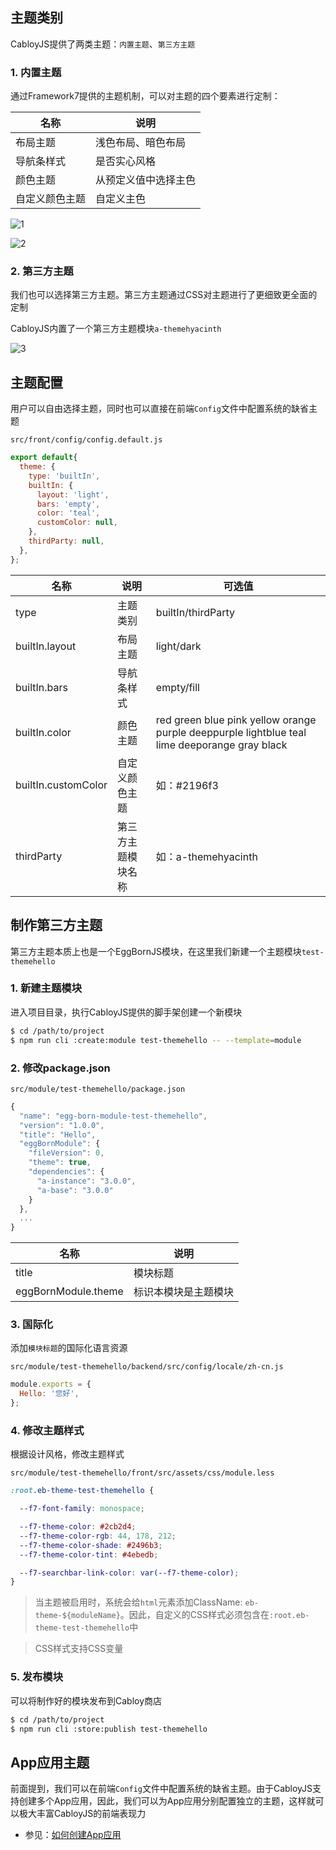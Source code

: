 ## 主题类别

CabloyJS提供了两类主题：`内置主题`、`第三方主题`

### 1\. 内置主题

通过Framework7提供的主题机制，可以对主题的四个要素进行定制：

| 名称 | 说明 |
|----|----|
| 布局主题 | 浅色布局、暗色布局 |
| 导航条样式 | 是否实心风格 |
| 颜色主题 | 从预定义值中选择主色 |
| 自定义颜色主题 | 自定义主色 |

![1](https://portal.cabloy.com/api/a/file/file/download/986bf9fe526d4dc696c419f319e00c91.png)

![2](https://portal.cabloy.com/api/a/file/file/download/a84cbda399854b448daa6d85d79b77d9.png)

### 2\. 第三方主题

我们也可以选择第三方主题。第三方主题通过CSS对主题进行了更细致更全面的定制

CabloyJS内置了一个第三方主题模块`a-themehyacinth`

![3](https://portal.cabloy.com/api/a/file/file/download/7d693547fa104dae94894ad35823e823.png)

## 主题配置

用户可以自由选择主题，同时也可以直接在前端`Config`文件中配置系统的缺省主题

`src/front/config/config.default.js`

``` javascript
export default{
  theme: {
    type: 'builtIn',
    builtIn: {
      layout: 'light',
      bars: 'empty',
      color: 'teal',
      customColor: null,
    },
    thirdParty: null,
  },
};
```

| 名称 | 说明 | 可选值 |
|----|----|----|
| type | 主题类别 | builtIn/thirdParty |
| builtIn.layout | 布局主题 | light/dark |
| builtIn.bars | 导航条样式 | empty/fill |
| builtIn.color | 颜色主题 | red green blue pink yellow orange purple deeppurple lightblue teal lime deeporange gray black |
| builtIn.customColor | 自定义颜色主题 | 如：#2196f3 |
| thirdParty | 第三方主题模块名称 | 如：a-themehyacinth |

## 制作第三方主题

第三方主题本质上也是一个EggBornJS模块，在这里我们新建一个主题模块`test-themehello`

### 1\. 新建主题模块

进入项目目录，执行CabloyJS提供的脚手架创建一个新模块

``` bash
$ cd /path/to/project
$ npm run cli :create:module test-themehello -- --template=module
```

### 2\. 修改package.json

`src/module/test-themehello/package.json`

``` javascript
{
  "name": "egg-born-module-test-themehello",
  "version": "1.0.0",
  "title": "Hello",
  "eggBornModule": {
    "fileVersion": 0,
    "theme": true,
    "dependencies": {
      "a-instance": "3.0.0",
      "a-base": "3.0.0"
    }
  },
  ...
}
```

| 名称 | 说明 |
|----|----|
| title | 模块标题 |
| eggBornModule.theme | 标识本模块是主题模块 |

### 3\. 国际化

添加`模块标题`的国际化语言资源

`src/module/test-themehello/backend/src/config/locale/zh-cn.js`

``` javascript
module.exports = {
  Hello: '您好',
};
```

### 4\. 修改主题样式

根据设计风格，修改主题样式

`src/module/test-themehello/front/src/assets/css/module.less`

``` css
:root.eb-theme-test-themehello {

  --f7-font-family: monospace;

  --f7-theme-color: #2cb2d4;
  --f7-theme-color-rgb: 44, 178, 212;
  --f7-theme-color-shade: #2496b3;
  --f7-theme-color-tint: #4ebedb;

  --f7-searchbar-link-color: var(--f7-theme-color);
}
```

> 当主题被启用时，系统会给`html`元素添加ClassName: `eb-theme-${moduleName}`。因此，自定义的CSS样式必须包含在`:root.eb-theme-test-themehello`中

> CSS样式支持CSS变量

### 5\. 发布模块

可以将制作好的模块发布到Cabloy商店

``` bash
$ cd /path/to/project
$ npm run cli :store:publish test-themehello
```

## App应用主题

前面提到，我们可以在前端`Config`文件中配置系统的缺省主题。由于CabloyJS支持创建多个App应用，因此，我们可以为App应用分别配置独立的主题，这样就可以极大丰富CabloyJS的前端表现力

* 参见：[如何创建App应用](https://cabloy.com/zh-cn/articles/app-create.html)
